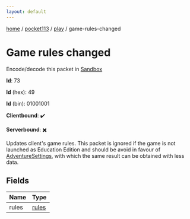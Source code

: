 ```yaml
---
layout: default
---
```


[home](/)  /  [pocket113](/protocol/pocket113)  /  [play](/protocol/pocket113/play)  /  game-rules-changed

# Game rules changed

Encode/decode this packet in [Sandbox](../../../sandbox/pocket113#play.game_rules_changed)

**Id**: 73

**Id** (hex): 49

**Id** (bin): 01001001

**Clientbound**: ✔️

**Serverbound**: ✖️

Updates client's game rules. This packet is ignored if the game is not launched as Education Edition and should be avoid in favour of [AdventureSettings](#play_adventure-settings), with which the same result can be obtained with less data.

## Fields

Name | Type
---|---
rules | [rules](/protocol/pocket113/arrays)
